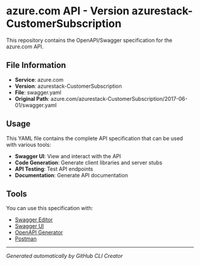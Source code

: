 # azure.com API - Version azurestack-CustomerSubscription

This repository contains the OpenAPI/Swagger specification for the azure.com API.

## File Information

- **Service**: azure.com
- **Version**: azurestack-CustomerSubscription
- **File**: swagger.yaml
- **Original Path**: azure.com/azurestack-CustomerSubscription/2017-06-01/swagger.yaml

## Usage

This YAML file contains the complete API specification that can be used with various tools:

- **Swagger UI**: View and interact with the API
- **Code Generation**: Generate client libraries and server stubs
- **API Testing**: Test API endpoints
- **Documentation**: Generate API documentation

## Tools

You can use this specification with:

- [Swagger Editor](https://editor.swagger.io/)
- [Swagger UI](https://swagger.io/tools/swagger-ui/)
- [OpenAPI Generator](https://openapi-generator.tech/)
- [Postman](https://www.postman.com/)

---

*Generated automatically by GitHub CLI Creator*
